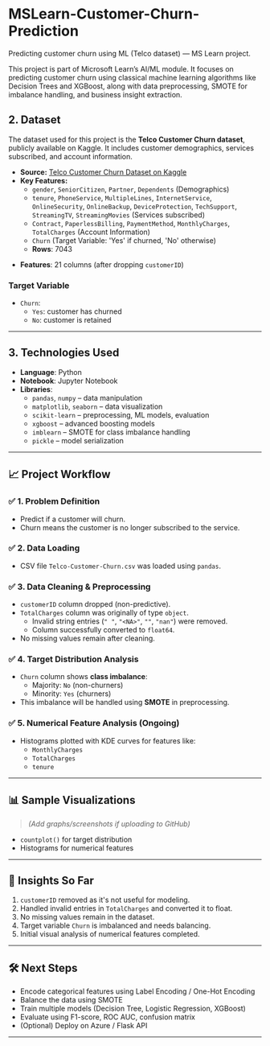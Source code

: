 
# MSLearn-Customer-Churn-Prediction
Predicting customer churn using ML (Telco dataset) — MS Learn project.

This project is part of Microsoft Learn’s AI/ML module. It focuses on predicting customer churn using classical machine learning algorithms like Decision Trees and XGBoost, along with data preprocessing, SMOTE for imbalance handling, and business insight extraction.

## 2. Dataset

The dataset used for this project is the **Telco Customer Churn dataset**, publicly available on Kaggle. It includes customer demographics, services subscribed, and account information.

* **Source:** [Telco Customer Churn Dataset on Kaggle](https://www.kaggle.com/datasets/blastchar/telco-customer-churn)
* **Key Features:**
    * `gender`, `SeniorCitizen`, `Partner`, `Dependents` (Demographics)
    * `tenure`, `PhoneService`, `MultipleLines`, `InternetService`, `OnlineSecurity`, `OnlineBackup`, `DeviceProtection`, `TechSupport`, `StreamingTV`, `StreamingMovies` (Services subscribed)
    * `Contract`, `PaperlessBilling`, `PaymentMethod`, `MonthlyCharges`, `TotalCharges` (Account Information)
    * `Churn` (Target Variable: 'Yes' if churned, 'No' otherwise)
    * **Rows**: 7043
- **Features**: 21 columns (after dropping `customerID`)

### Target Variable
- `Churn`: 
  - `Yes`: customer has churned
  - `No`: customer is retained

---

## 3. Technologies Used

- **Language**: Python
- **Notebook**: Jupyter Notebook
- **Libraries**:
  - `pandas`, `numpy` – data manipulation
  - `matplotlib`, `seaborn` – data visualization
  - `scikit-learn` – preprocessing, ML models, evaluation
  - `xgboost` – advanced boosting models
  - `imblearn` – SMOTE for class imbalance handling
  - `pickle` – model serialization

---

## 📈 Project Workflow

### ✅ 1. Problem Definition
- Predict if a customer will churn.
- Churn means the customer is no longer subscribed to the service.

### ✅ 2. Data Loading
- CSV file `Telco-Customer-Churn.csv` was loaded using `pandas`.

### ✅ 3. Data Cleaning & Preprocessing
- `customerID` column dropped (non-predictive).
- `TotalCharges` column was originally of type `object`.
  - Invalid string entries (`" "`, `"<NA>"`, `""`, `"nan"`) were removed.
  - Column successfully converted to `float64`.
- No missing values remain after cleaning.

### ✅ 4. Target Distribution Analysis
- `Churn` column shows **class imbalance**:
  - Majority: `No` (non-churners)
  - Minority: `Yes` (churners)
- This imbalance will be handled using **SMOTE** in preprocessing.

### ✅ 5. Numerical Feature Analysis (Ongoing)
- Histograms plotted with KDE curves for features like:
  - `MonthlyCharges`
  - `TotalCharges`
  - `tenure`

---

## 📊 Sample Visualizations

> *(Add graphs/screenshots if uploading to GitHub)*

- `countplot()` for target distribution
- Histograms for numerical features

---

## 🧠 Insights So Far

1. `customerID` removed as it's not useful for modeling.
2. Handled invalid entries in `TotalCharges` and converted it to float.
3. No missing values remain in the dataset.
4. Target variable `Churn` is imbalanced and needs balancing.
5. Initial visual analysis of numerical features completed.

---

## 🛠️ Next Steps

- Encode categorical features using Label Encoding / One-Hot Encoding
- Balance the data using SMOTE
- Train multiple models (Decision Tree, Logistic Regression, XGBoost)
- Evaluate using F1-score, ROC AUC, confusion matrix
- (Optional) Deploy on Azure / Flask API

---


